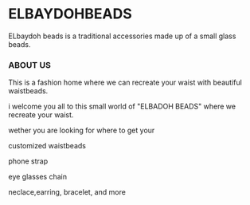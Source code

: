 # ELBAYDOHBEADS
ELbaydoh beads is a traditional accessories made up of a small glass beads.
### ABOUT US
This is a fashion  home where we can recreate your waist with beautiful waistbeads.

i welcome you all to this small world of "ELBADOH BEADS" where we recreate your waist.

wether you are looking for where to get your

customized waistbeads

phone strap

eye glasses chain

neclace,earring, bracelet, and more




